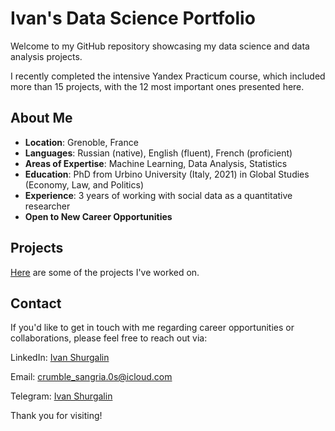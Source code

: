 # Ivan's Data Science Portfolio

Welcome to my GitHub repository showcasing my data science and data analysis projects. 

I recently completed the intensive Yandex Practicum course, which included more than 15 projects, with the 12 most important ones presented here.

## About Me

- **Location**: Grenoble, France
- **Languages**: Russian (native), English (fluent), French (proficient)
- **Areas of Expertise**: Machine Learning, Data Analysis, Statistics
- **Education**: PhD from Urbino University (Italy, 2021) in Global Studies (Economy, Law, and Politics)
- **Experience**: 3 years of working with social data as a quantitative researcher
- **Open to New Career Opportunities**

## Projects

[Here](https://github.com/Shurgalivan/Portfolio) are some of the projects I've worked on. 
 
## Contact

If you'd like to get in touch with me regarding career opportunities or collaborations, please feel free to reach out via:

LinkedIn: 
[Ivan Shurgalin](https://www.linkedin.com/in/ishurgalin)

Email: [crumble_sangria.0s@icloud.com](mailto:crumble_sangria.0s@icloud.com)

Telegram: [Ivan Shurgalin](https://t.me/Ivshrgln)

Thank you for visiting!
